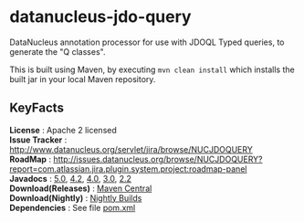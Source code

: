 datanucleus-jdo-query
=====================

DataNucleus annotation processor for use with JDOQL Typed queries, to generate the "Q classes".

This is built using Maven, by executing `mvn clean install` which installs the built jar in your local Maven repository.


KeyFacts
--------
__License__ : Apache 2 licensed  
__Issue Tracker__ : http://www.datanucleus.org/servlet/jira/browse/NUCJDOQUERY  
__RoadMap__ : http://issues.datanucleus.org/browse/NUCJDOQUERY?report=com.atlassian.jira.plugin.system.project:roadmap-panel  
__Javadocs__ : [5.0](http://www.datanucleus.org/javadocs/jdo.query/5.0/), [4.2](http://www.datanucleus.org/javadocs/jdo.query/4.2/), [4.0](http://www.datanucleus.org/javadocs/jdo.query/4.0/), [3.0](http://www.datanucleus.org/javadocs/jdo.query/3.0/),  [2.2](http://www.datanucleus.org/javadocs/jdo.query/2.2/)  
__Download(Releases)__ : [Maven Central](http://central.maven.org/maven2/org/datanucleus/datanucleus-jdo-query)  
__Download(Nightly)__ : [Nightly Builds](http://www.datanucleus.org/downloads/maven2-nightly/org/datanucleus/datanucleus-jdo-query)  
__Dependencies__ : See file [pom.xml](pom.xml)  

